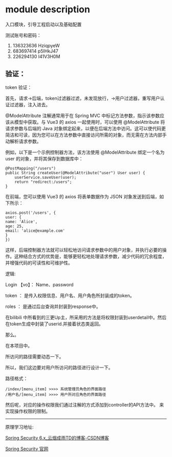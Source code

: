 # module description

入口模块，引导工程启动以及基础配置

测试账号和密码：

1. 136323636  HziqpyeW
2. 683697414  p5IHkJ47
3. 226294130  I41V3H0M

## 验证：

token 验证：

首先，请求->后端，token过滤器过滤，未发现放行，->用户过滤器，重写用户认证过滤器，注入进去。

@ModelAttribute 注解通常用于在 Spring MVC 中标记方法参数，指示该参数应该从模型中获取。与 Vue3 的 axios 一起使用时，可以使用 @ModelAttribute 将请求参数与后端的 Java 对象绑定起来，以便在后端方法中访问。这可以使代码更简洁和可读，因为您可以在方法参数中直接访问所需的对象，而无需在方法内部手动解析请求参数。

例如，以下是一个示例控制器方法，该方法使用 @ModelAttribute 绑定一个名为 user 的对象，并将其保存到数据库中：

```，
@PostMapping("/users")
public String createUser(@ModelAttribute("user") User user) {
    userService.saveUser(user);
    return "redirect:/users";
}
```

在前端，您可以使用 Vue3 的 axios 将表单数据作为 JSON 对象发送到后端，如下所示：

```vuejavascript
axios.post('/users', {
user: {
name: 'Alice',
age: 25,
email: 'alice@example.com'
}
})
```

这样，后端控制器方法就可以轻松地访问请求参数中的用户对象，并执行必要的操作。这种结合方式的优势是，能够更轻松地处理请求参数，减少代码的冗余程度，并增强代码的可读性和可维护性。

逻辑:

Login 【vo】： Name、password

token ： 是传入权限信息、用户名、用户角色所封装成的token。

roles ： 是通过后台查询并封装到response中。

在bilibili 中所看到的三更Up主，所采用的方法是将权限封装到userdetail中。然后在token生成中封装了userid.并接着状态类返回。

那么。

在本项目中。

所访问的路径需要动态一下。

所以，我们这边要对用户所访问的路径进行设计一下。

路径格式：

```
/index/[menu_item] >>>> 系统管理员角色的界面路径
/用户名/[menu_item] >>>> 用户所对应角色的界面路径
```
然后呢，对应的操作权限我们通过注解的方式添加到controller的API方法中。
来实现操作权限的限制。

---

原理学习地址:

[Spring Security 6.x\_云烟成雨TD的博客-CSDN博客](https://blog.csdn.net/qq_43437874/category_12259144.html)

[Spring Security 官网](https://spring.io/projects/spring-security[](https://www.bing.com/search?q=spring+security+&qs=n&form=QBRE&sp=-1&lq=0&pq=&sc=0-0&sk=&cvid=DA7F551E132D44F4929E186022FA945B&ghsh=0&ghacc=0&ghpl=&mkt=zh-CN#))
